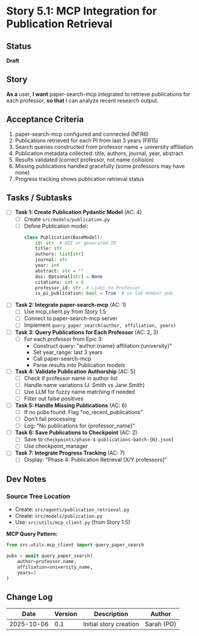 # Story 5.1: MCP Integration for Publication Retrieval

## Status

**Draft**

## Story

**As a** user,
**I want** paper-search-mcp integrated to retrieve publications for each professor,
**so that** I can analyze recent research output.

## Acceptance Criteria

1. paper-search-mcp configured and connected (NFR6)
2. Publications retrieved for each PI from last 3 years (FR15)
3. Search queries constructed from professor name + university affiliation
4. Publication metadata collected: title, authors, journal, year, abstract
5. Results validated (correct professor, not name collision)
6. Missing publications handled gracefully (some professors may have none)
7. Progress tracking shows publication retrieval status

## Tasks / Subtasks

- [ ] **Task 1: Create Publication Pydantic Model** (AC: 4)
  - [ ] Create `src/models/publication.py`
  - [ ] Define Publication model:
    ```python
    class Publication(BaseModel):
        id: str  # DOI or generated ID
        title: str
        authors: list[str]
        journal: str
        year: int
        abstract: str = ""
        doi: Optional[str] = None
        citations: int = 0
        professor_id: str  # Links to Professor
        is_pi_publication: bool = True  # vs lab member pub
    ```

- [ ] **Task 2: Integrate paper-search-mcp** (AC: 1)
  - [ ] Use mcp_client.py from Story 1.5
  - [ ] Connect to paper-search-mcp server
  - [ ] Implement `query_paper_search(author, affiliation, years)`

- [ ] **Task 3: Query Publications for Each Professor** (AC: 2, 3)
  - [ ] For each professor from Epic 3:
    - Construct query: "author:{name} affiliation:{university}"
    - Set year_range: last 3 years
    - Call paper-search-mcp
    - Parse results into Publication models

- [ ] **Task 4: Validate Publication Authorship** (AC: 5)
  - [ ] Check if professor name in author list
  - [ ] Handle name variations (J. Smith vs Jane Smith)
  - [ ] Use LLM for fuzzy name matching if needed
  - [ ] Filter out false positives

- [ ] **Task 5: Handle Missing Publications** (AC: 6)
  - [ ] If no pubs found: Flag "no_recent_publications"
  - [ ] Don't fail processing
  - [ ] Log: "No publications for {professor_name}"

- [ ] **Task 6: Save Publications to Checkpoint** (AC: 2)
  - [ ] Save to `checkpoints/phase-4-publications-batch-{N}.jsonl`
  - [ ] Use checkpoint_manager

- [ ] **Task 7: Integrate Progress Tracking** (AC: 7)
  - [ ] Display: "Phase 4: Publication Retrieval [X/Y professors]"

## Dev Notes

### Source Tree Location
- Create: `src/agents/publication_retrieval.py`
- Create: `src/models/publication.py`
- Use: `src/utils/mcp_client.py` (from Story 1.5)

**MCP Query Pattern:**
```python
from src.utils.mcp_client import query_paper_search

pubs = await query_paper_search(
    author=professor.name,
    affiliation=university_name,
    years=3
)
```

## Change Log

| Date | Version | Description | Author |
|------|---------|-------------|--------|
| 2025-10-06 | 0.1 | Initial story creation | Sarah (PO) |

